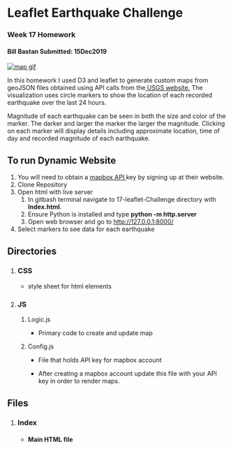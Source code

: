 <h1>Leaflet Earthquake Challenge</h1>
<h3>Week 17 Homework</h3>
<h4>Bill Bastan Submitted: 15Dec2019</h4>

<a href ="https://github.com/UncleBacon/17-Leaflet-Challenge/blob/master/Images/leafletgif.gif" >
    <img src = "https://github.com/UncleBacon/17-Leaflet-Challenge/blob/master/Images/leafletgif.gif" alt = "map gif"></a>

<p>
    In this homework I used D3 and leaflet to generate custom maps from geoJSON files obtained using API calls from the<a href ="https://earthquake.usgs.gov/earthquakes/feed/v1.0/geojson.php"> USGS website.</a> The
    visualization uses circle markers to show the location of each recorded earthquake over the last 24 hours. 
</p>
<P>
    Magnitude of each earthquake can be seen in both the size and color of the marker. The darker and larger the marker the larger the magnitude.
    Clicking on each marker will display details including approximate location, time of day and recorded magnitude of each earthquake.
 </P>

 <h2>To run Dynamic Website</h2>
<ol>
    <li>You will need to obtain a <a href="https://docs.mapbox.com/api/maps/#maps"> mapbox API </a> key by signing up at their website.</li>
      <li> Clone Repository</li>
      <li>Open html with live server
           <ol>
                  <li> In gitbash terminal navigate to 17-leaflet-Challenge directory with <strong>Index.html</strong>.</li>
                  <li>Ensure Python is installed and type  <strong>python -m http.server</strong></li>
                  <li> Open web browser and go to <a href="http://127.0.0.1:8000/">http://127.0.0.1:8000/</a></li>
            </ol>
      </li>
      <li>Select markers to see data for each earthquake</li>
</ol>

<h2>Directories</h2>
<ol>
      <li><h3>CSS</h3></li>
          <ul><li>style sheet for html elements</li></ul></ul>
      <li><h3>JS</h3></li>
            <ol><li>Logic.js</li>
            <ul><li><p>Primary code to create and update map</p></li></ul>
            <li>Config.js</li>
            <ul><li><p>File that holds API key for mapbox account</p></li>
            <li>After creating a <a href="https://docs.mapbox.com/api/maps/#maps"></a>mapbox account<a href="https://docs.mapbox.com/api/maps/#maps"></a> update this file with your API key in order to render maps.</li></ul></ol>
</ol>

<h2>Files</h2>
<ol>
      <li><h3>Index</h3></li>
    <ul><li><h4>Main HTML file</h4></li></ul>
</ol>
